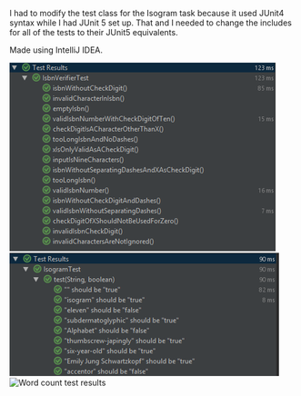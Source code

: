 I had to modify the test class for the Isogram task because it used JUnit4 syntax while I had JUnit 5 set up. That and I needed to change the includes for all of the tests to their JUnit5 equivalents.

Made using IntelliJ IDEA.

![Isbn verifier test results](results/IsbnVerifier.png)
![Isogram test results](results/Isogram.png)
![Word count test results](results/WordCount)
